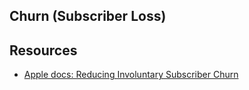 ## Churn (Subscriber Loss)

## Resources 

* [Apple docs: Reducing Involuntary Subscriber Churn](https://developer.apple.com/documentation/storekit/original_api_for_in-app_purchase/subscriptions_and_offers/reducing_involuntary_subscriber_churn)
